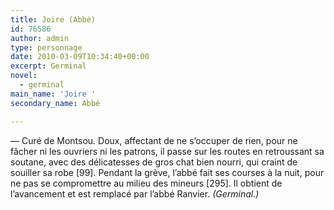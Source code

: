 ```yaml
---
title: Joire (Abbé)
id: 76586
author: admin
type: personnage
date: 2010-03-09T10:34:40+00:00
excerpt: Germinal
novel:
  - germinal
main_name: 'Joire '
secondary_name: Abbé

---
```

— Curé de Montsou. Doux, affectant de ne s&rsquo;occuper de rien, pour ne fâcher ni les ouvriers ni les patrons, il passe sur les routes en retroussant sa soutane, avec des délicatesses de gros chat bien nourri, qui craint de souiller sa robe [99]. Pendant la grève, l&rsquo;abbé fait ses courses à la nuit, pour ne pas se compromettre au milieu des mineurs [295]. Il obtient de l&rsquo;avancement et est remplacé par l&rsquo;abbé Ranvier. _(Germinal.)_